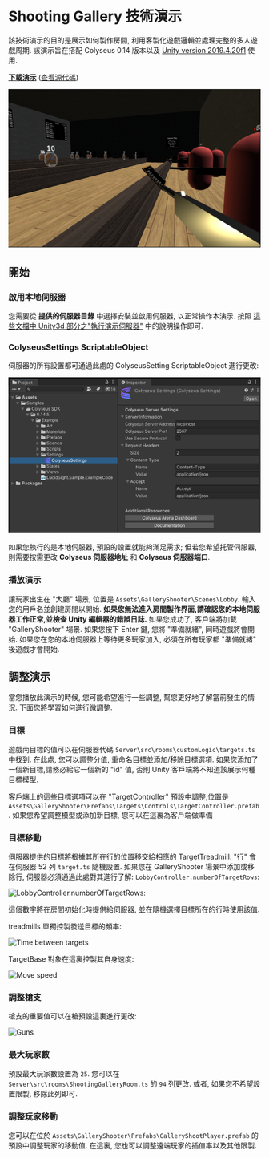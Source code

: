 # Shooting Gallery  技術演示

該技術演示的目的是展示如何製作房間, 利用客製化遊戲邏輯並處理完整的多人遊戲周期. 該演示旨在搭配  Colyseus 0.14 版本以及 [Unity version 2019.4.20f1](https://unity3d.com/unity/qa/lts-releases) 使用.

**[下載演示](https://github.com/colyseus/unity-demo-shooting-gallery/archive/master.zip)** ([查看源代碼](https://github.com/colyseus/unity-demo-shooting-gallery/))

![屏幕截圖](screenshot.png)

## 開始

### 啟用本地伺服器

您需要從 **提供的伺服器目錄** 中選擇安裝並啟用伺服器, 以正常操作本演示. 按照 [這些文檔中 Unity3d 部分之"執行演示伺服器"](/getting-started/unity3d-client/#running-the-demo-server) 中的說明操作即可.

### ColyseusSettings ScriptableObject

伺服器的所有設置都可通過此處的 ColyseusSetting ScriptableObject 進行更改:

![ScriptableObject](../common-images/scriptable-object.png)

如果您執行的是本地伺服器, 預設的設置就能夠滿足需求; 但若您希望托管伺服器, 則需要按需更改 **Colyseus 伺服器地址** 和 **Colyseus 伺服器端口**.

### 播放演示

讓玩家出生在 "大廳" 場景, 位置是 `Assets\GalleryShooter\Scenes\Lobby`. 輸入您的用戶名並創建房間以開始. **如果您無法進入房間製作界面,請確認您的本地伺服器工作正常,並檢查 Unity 編輯器的錯誤日誌.** 如果您成功了, 客戶端將加載 "GalleryShooter" 場景. 如果您按下 Enter 鍵, 您將 "準備就緒", 同時遊戲將會開始. 如果您在您的本地伺服器上等待更多玩家加入, 必須在所有玩家都 "準備就緒" 後遊戲才會開始.


## 調整演示

當您播放此演示的時候, 您可能希望進行一些調整, 幫您更好地了解當前發生的情況. 下面您將學習如何進行微調整.

### 目標

遊戲內目標的值可以在伺服器代碼 `Server\src\rooms\customLogic\targets.ts` 中找到. 在此處, 您可以調整分值, 重命名目標並添加/移除目標選項. 如果您添加了一個新目標,請務必給它一個新的 "id" 值, 否則 Unity 客戶端將不知道該展示何種目標模型.

客戶端上的這些目標選項可以在 "TargetController" 預設中調整,位置是 `Assets\GalleryShooter\Prefabs\Targets\Controls\TargetController.prefab`. 如果您希望調整模型或添加新目標, 您可以在這裏為客戶端做準備

### 目標移動

伺服器提供的目標將根據其所在行的位置移交給相應的 TargetTreadmill. "行" 會在伺服器 52 列 `target.ts` 隨機設置. 如果您在 GalleryShooter 場景中添加或移除行, 伺服器必須通過此處對其進行了解: `LobbyController.numberOfTargetRows`:

![LobbyController.numberOfTargetRows](/demo/shooting-gallery/number-of-target-rows.png):

這個數字將在房間初始化時提供給伺服器, 並在隨機選擇目標所在的行時使用該值.

treadmills 單獨控製發送目標的頻率:

![Time between targets](/demo/shooting-gallery/time-between-targets.png)

TargetBase 對象在這裏控製其自身速度:

![Move speed](/demo/shooting-gallery/move-speed.png)

### 調整槍支

槍支的重要值可以在槍預設這裏進行更改:

![Guns](/demo/shooting-gallery/guns.png)

### 最大玩家數

預設最大玩家數設置為 `25`. 您可以在 `Server\src\rooms\ShootingGalleryRoom.ts` 的 `94` 列更改. 或者, 如果您不希望設置限製, 移除此列即可.

### 調整玩家移動

您可以在位於 `Assets\GalleryShooter\Prefabs\GalleryShootPlayer.prefab` 的預設中調整玩家的移動值. 在這裏, 您也可以調整遠端玩家的插值率以及其他限製.
